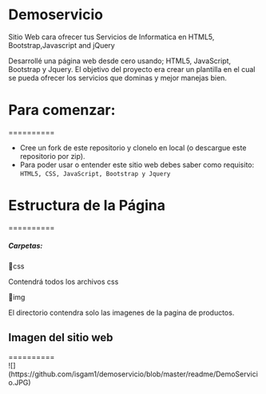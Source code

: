 # Demoservicio
Sitio Web cara ofrecer tus Servicios de Informatica en HTML5, Bootstrap,Javascript and jQuery

Desarrollé una página web desde cero usando; HTML5, JavaScript, Bootstrap y Jquery.
El objetivo del proyecto era crear un plantilla en el cual se pueda ofrecer los servicios que dominas y mejor manejas bien. 

<h1>Para comenzar:</h1>
==========
<ul>
  <li>Cree un fork de este repositorio y clonelo en local (o descargue este repositorio por zip).</li>
  <li>Para poder usar o entender este sitio web debes saber como requisito: <code>HTML5, CSS, JavaScript, Bootstrap y Jquery</code></li>
</ul>

<h1>Estructura de la Página</h1>
==========
<h5>Carpetas:</h5>

📁css

Contendrá todos los archivos css




📁img

<p>El directorio contendra solo las imagenes de la pagina de productos.</P>



<h2>Imagen del sitio web</h2>
==========
<br>
![](https://github.com/isgam1/demoservicio/blob/master/readme/DemoServicio.JPG)
